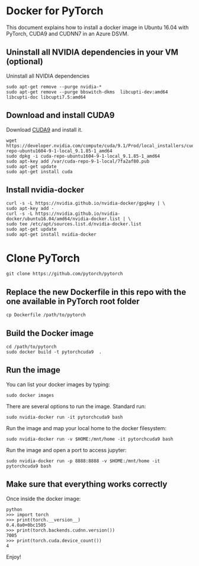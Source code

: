 # Docker for PyTorch

This document explains how to install a docker image in Ubuntu 16.04 with PyTorch, CUDA9 and CUDNN7 in an Azure DSVM.

## Uninstall all NVIDIA dependencies in your VM (optional)
Uninstall all NVIDIA dependencies

    sudo apt-get remove --purge nvidia-*
    sudo apt-get remove --purge bbswitch-dkms  libcupti-dev:amd64 libcupti-doc libcupti7.5:amd64

## Download and install CUDA9

Download [CUDA9](https://developer.nvidia.com/cuda-downloads?target_os=Linux&target_arch=x86_64&target_distro=Ubuntu&target_version=1604&target_type=deblocal) and install it.

    wget https://developer.nvidia.com/compute/cuda/9.1/Prod/local_installers/cuda-repo-ubuntu1604-9-1-local_9.1.85-1_amd64
    sudo dpkg -i cuda-repo-ubuntu1604-9-1-local_9.1.85-1_amd64
    sudo apt-key add /var/cuda-repo-9-1-local/7fa2af80.pub
    sudo apt-get update
    sudo apt-get install cuda

## Install nvidia-docker

    curl -s -L https://nvidia.github.io/nvidia-docker/gpgkey | \
    sudo apt-key add -
    curl -s -L https://nvidia.github.io/nvidia-docker/ubuntu16.04/amd64/nvidia-docker.list | \
    sudo tee /etc/apt/sources.list.d/nvidia-docker.list
    sudo apt-get update
    sudo apt-get install nvidia-docker

# Clone PyTorch

    git clone https://github.com/pytorch/pytorch

## Replace the new Dockerfile in this repo with the one available in PyTorch root folder

    cp Dockerfile /path/to/pytorch

## Build the Docker image

    cd /path/to/pytorch
    sudo docker build -t pytorchcuda9  .

## Run the image

You can list your docker images by typing:

    sudo docker images

There are several options to run the image. Standard run:

    sudo nvidia-docker run -it pytorchcuda9 bash

Run the image and map your local home to the docker filesystem:

    sudo nvidia-docker run -v $HOME:/mnt/home -it pytorchcuda9 bash

Run the image and open a port to access jupyter:

    sudo nvidia-docker run -p 8888:8888 -v $HOME:/mnt/home -it pytorchcuda9 bash

## Make sure that everything works correctly

Once inside the docker image:

    python
    >>> import torch
    >>> print(torch.__version__)
    0.4.0a0+0bc1505
    >>> print(torch.backends.cudnn.version())
    7005
    >>> print(torch.cuda.device_count())
    4

Enjoy!








